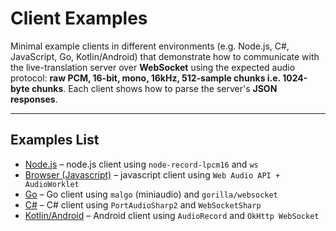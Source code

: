 # Client Examples

Minimal example clients in different environments (e.g. Node.js, C#, JavaScript, Go, Kotlin/Android) that demonstrate how to communicate with the live-translation server over **WebSocket** using the expected audio protocol:
**raw PCM, 16-bit, mono, 16kHz, 512-sample chunks i.e. 1024-byte chunks**.
Each client shows how to parse the server's **JSON responses**.

---

## Examples List

* [Node.js](./nodejs/) – node.js client using `node-record-lpcm16` and `ws`
* [Browser (Javascript)](./browser_js/) – javascript client using `Web Audio API + AudioWorklet`
* [Go](./go_client/) – Go client using `malgo` (miniaudio) and `gorilla/websocket`
* [C#](./csharpclient/) – C# client using `PortAudioSharp2` and `WebSocketSharp`
* [Kotlin/Android](./android/) – Android client using `AudioRecord` and `OkHttp WebSocket`